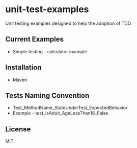 # unit-test-examples
Unit testing examples designed to help the adoption of TDD.

## Current Examples
- Simple testing - calculator example

## Installation
- Maven 

## Tests Naming Convention

- Test_MethodName_StateUnderTest_ExpectedBehavior
- Example - test_isAdult_AgeLessThan18_False

## License 
MIT
